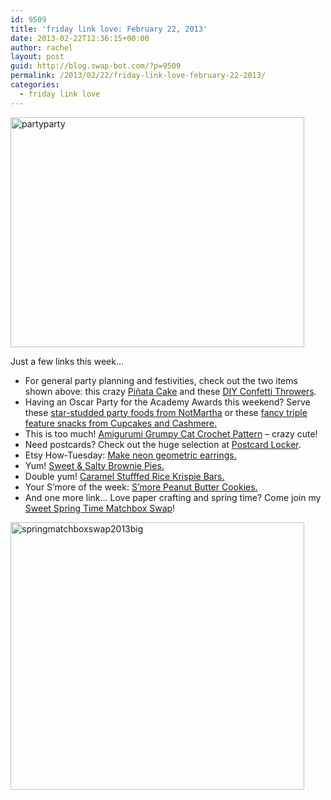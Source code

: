 ```yaml
---
id: 9509
title: 'friday link love: February 22, 2013'
date: 2013-02-22T12:36:15+00:00
author: rachel
layout: post
guid: http://blog.swap-bot.com/?p=9509
permalink: /2013/02/22/friday-link-love-february-22-2013/
categories:
  - friday link love
---
```

<img src="http://blog.swap-bot.com/wp-content/uploads/2013/02/partyparty.jpg" alt="partyparty" width="470" height="368" class="alignnone size-full wp-image-9511" />

Just a few links this week&#8230;

  * For general party planning and festivities, check out the two items shown above: this crazy [Piñata Cake](http://asubtlerevelry.com/a-pinata-cake) and these [DIY Confetti Throwers](http://ohhappyday.com/2013/02/diy-confetti-throwers/).
  * Having an Oscar Party for the Academy Awards this weekend? Serve these [star-studded party foods from NotMartha](http://www.notmartha.org/archives/2013/02/22/oscars-party-foods-star-studded-and-gluten-free/) or these [fancy triple feature snacks from Cupcakes and Cashmere.](http://cupcakesandcashmere.com/oscars-night-movie-snacks/)
  * This is too much! [Amigurumi Grumpy Cat Crochet Pattern](http://www.etsy.com/listing/123619602/pdf-crochet-pattern-amigurumi-grumpy-cat) &#8211; crazy cute!
  * Need postcards? Check out the huge selection at [Postcard Locker](http://www.postcardlocker.com/).
  * Etsy How-Tuesday: [Make neon geometric earrings.](http://www.etsy.com/blog/en/2013/diy-geometric-earrings/) 
  * Yum! [Sweet & Salty Brownie Pies.](http://www.bakersroyale.com/brownies/brownie-pie/)
  * Double yum! [Caramel Stufffed Rice Krispie Bars.](http://cookiesandcups.com/caramel-stuffed-krispie-treats/)
  * Your S&#8217;more of the week: [S&#8217;more Peanut Butter Cookies.](http://sallysbakingaddiction.com/2013/02/17/smore-peanut-butter-cookies/#)
  * And one more link&#8230; Love paper crafting and spring time? Come join my [Sweet Spring Time Matchbox Swap](http://www.swap-bot.com/swap/show/141299)!

[<img src="http://blog.swap-bot.com/wp-content/uploads/2013/02/springmatchboxswap2013big.gif" alt="springmatchboxswap2013big" width="470" height="428" class="alignnone size-full wp-image-9510" />](http://www.swap-bot.com/swap/show/141299)
